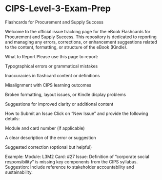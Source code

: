 # CIPS-Level-3-Exam-Prep
Flashcards for Procurement and Supply Success

Welcome to the official issue tracking page for the eBook Flashcards for Procurement and Supply Success. This repository is dedicated to reporting and managing any errors, corrections, or enhancement suggestions related to the content, formatting, or structure of the eBook (Kindle).

What to Report
Please use this page to report:

Typographical errors or grammatical mistakes

Inaccuracies in flashcard content or definitions

Misalignment with CIPS learning outcomes

Broken formatting, layout issues, or Kindle display problems

Suggestions for improved clarity or additional content

How to Submit an Issue
Click on “New Issue” and provide the following details:

Module and card number (if applicable)

A clear description of the error or suggestion

Suggested correction (optional but helpful)

Example:
Module: L3M2
Card: #27
Issue: Definition of “corporate social responsibility” is missing key components from the CIPS syllabus.
Suggestion: Include reference to stakeholder accountability and sustainability.
